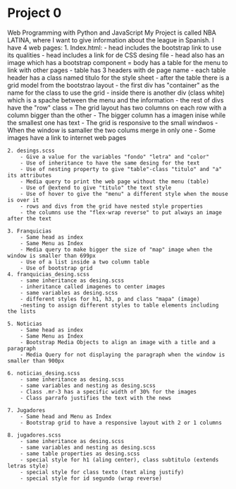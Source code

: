 # Project 0

Web Programming with Python and JavaScript
My Project is called NBA LATINA, where I want to give information about the league in Spanish.
I have 4 web pages:
    1. Index.html:
        - head includes the bootstrap link to use its qualities
        - head includes a link for de CSS desing file
        - head also has an image which has a bootstrap component
        = body has a table for the menu to link with other pages
        - table has 3 headers with de page name
        - each table header has a class named titulo for the style sheet
        - after the table there is a grid model from the bootstrao layout
        - the first div has "container" as the name for the class to use the grid
        - inside there is another div (class white) which is a spache between the menu and the information
        - the rest of divs have the "row" class 
        = The grid layout has two columns on each row with a column bigger than the other
        - The bigger column has a imagen inise while the smallest one has text
        - The grid is responsive to the small windwos
        - When the window is samaller the two colums merge in only one
        - Some images have a link to internet web pages

    2. desings.scss
        - Give a value for the variables "fondo" "letra" and "color"
        - Use of inheritance to have the same desing for the text
        - Use of nesting property to give "table"-class "titulo" and "a" its attributes 
        - Media query to print the web page without the menu (table)
        - Use of @extend to give "titulo" the text style
        - Use of hover to give the "menu" a different style when the mouse is over it
        - rows and divs from the grid have nested style properties 
        - the columns use the "flex-wrap reverse" to put always an image after the text
    
    3. Franquicias
        - Same head as index
        - Same Menu as Index
        - Media query to make bigger the size of "map" image when the window is smaller than 699px
        - Use of a list inside a two column table
        - Use of bootstrap grid
    4. franquicias_desing.scss
        - same inheritance as desing.scss
        - inheritance called imagenes to center images
        - same variables as desing.scss
        - different styles for h1, h3, p and class "mapa" (image)
        -nesting to assign different styles to table elements including the lists
    
    5. Noticias
        - Same head as index
        - Same Menu as Index
        - Bootstrap Media Objects to align an image with a title and a paragraph
        - Media Query for not displaying the paragraph when the window is smaller than 900px

    6. noticias_desing.scss
        - same inheritance as desing.scss
        - same variables and nesting as desing.scss
        - Class .mr-3 has a specific width of 30% for the images
        - Class parrafo justifies the text with the news

    7. Jugadores
        - Same head and Menu as Index
        - Bootstrap grid to have a responsive layout with 2 or 1 columns
        
    8. jugadores.scss
        - same inheritance as desing.scss
        - same variables and nesting as desing.scss
        - same table properties as desing.scss
        - special style for h1 (aling center), class subtitulo (extends letras style)
        - special style for class texto (text aling justify)
        - special style for id segundo (wrap reverse)  